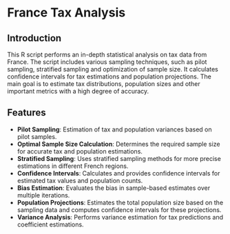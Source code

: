 # France Tax Analysis

## Introduction
This R script performs an in-depth statistical analysis on tax data from France. The script includes various sampling techniques, such as pilot sampling, stratified sampling and optimization of sample size. It calculates confidence intervals for tax estimations and population projections. The main goal is to estimate tax distributions, population sizes and other important metrics with a high degree of accuracy.

## Features
- **Pilot Sampling**: Estimation of tax and population variances based on pilot samples.
- **Optimal Sample Size Calculation**: Determines the required sample size for accurate tax and population estimations.
- **Stratified Sampling**: Uses stratified sampling methods for more precise estimations in different French regions.
- **Confidence Intervals**: Calculates and provides confidence intervals for estimated tax values and population counts.
- **Bias Estimation**: Evaluates the bias in sample-based estimates over multiple iterations.
- **Population Projections**: Estimates the total population size based on the sampling data and computes confidence intervals for these projections.
- **Variance Analysis**: Performs variance estimation for tax predictions and coefficient estimations.

